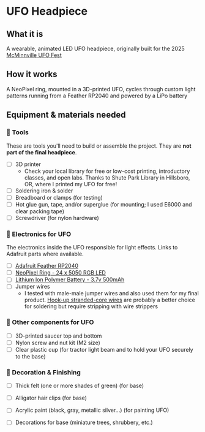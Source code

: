 # UFO Headpiece

## What it is
A wearable, animated LED UFO headpiece, originally built for the 2025 [McMinnville UFO Fest](https://ufofest.com/)

## How it works
A NeoPixel ring, mounted in a 3D-printed UFO, cycles through custom light patterns running from a Feather RP2040 and powered by a LiPo battery

## Equipment & materials needed

### 🧰 Tools
These are tools you'll need to build or assemble the project. They are **not part of the final headpiece**.

- [ ] 3D printer
  - Check your local library for free or low-cost printing, introductory classes, and open labs. Thanks to Shute Park Library in Hillsboro, OR, where I printed my UFO for free!
- [ ] Soldering iron & solder
- [ ] Breadboard or clamps (for testing)
- [ ] Hot glue gun, tape, and/or superglue (for mounting; I used E6000 and clear packing tape)
- [ ] Screwdriver (for nylon hardware)
 
### 🧩 Electronics for UFO
The electronics inside the UFO responsible for light effects. Links to Adafruit parts where available.

- [ ] [Adafruit Feather RP2040](https://www.adafruit.com/product/4884)
- [ ] [NeoPixel Ring - 24 x 5050 RGB LED](https://www.adafruit.com/product/1586)
- [ ] [Lithium Ion Polymer Battery - 3.7v 500mAh](https://www.adafruit.com/product/1578)
- [ ] Jumper wires
  - I tested with male-male jumper wires and also used them for my final product. [Hook-up stranded-core wires](https://www.adafruit.com/product/3111) are probably a better choice for soldering but require stripping with wire strippers

### 🧱 Other components for UFO

- [ ] 3D-printed saucer top and bottom 
- [ ] Nylon screw and nut kit (M2 size)
- [ ] Clear plastic cup (for tractor light beam and to hold your UFO securely to the base)

### 🎨 Decoration & Finishing

- [ ] Thick felt (one or more shades of green) (for base)
- [ ] Alligator hair clips (for base)
- [ ] Acrylic paint (black, gray, metallic silver...) (for painting UFO)
- [ ] Decorations for base (miniature trees, shrubbery, etc.)

